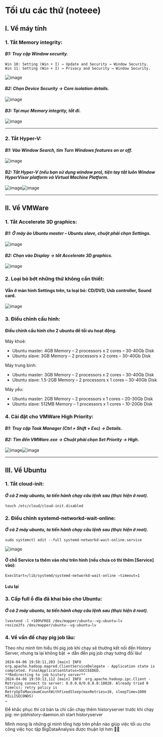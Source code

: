 # Tối ưu các thứ (noteee)
## I. Về máy tính

### 1. **Tắt Memory integrity**:
#### _B1: Truy cập Window security._
    Win 10: Setting (Win + I) → Update and Security → Window Security.
    Win 11: Setting (Win + I) → Privacy and Security → Window Security.
      
![image](https://github.com/KhangToof/optimize-vm/assets/93634247/d36c1630-e25a-4d3c-b66f-a64f82da5146)
#### _B2: Chọn Device Security → Core isolation details._
    
![image](https://github.com/KhangToof/optimize-vm/assets/93634247/46e5f012-5221-4862-861a-644175b54379)
#### _B3: Tại mục Memory integrity, tắt đi._

![image](https://github.com/KhangToof/optimize-vm/assets/93634247/346537bd-b0e4-4061-8a07-341a39de47b9)

------

### 2. **Tắt Hyper-V**:
#### _B1: Vào Window Search, tìm Turn Windows features on or off._
![image](https://github.com/KhangToof/optimize-vm/assets/93634247/bca76fed-f757-457b-b98e-4b0dd0f62e5a)

#### _B2: Tắt Hyper-V (nếu bạn sử dụng window pro), tiện tay tắt luôn Window HyperVisor platform và Virtual Machine Platform._
![image](https://github.com/KhangToof/optimize-vm/assets/93634247/d438d26b-543d-41c5-98cb-982a1049b240)![image](https://github.com/KhangToof/optimize-vm/assets/93634247/b9ab0f35-c9df-43ac-9cff-1c3f46292d1d)

---
## II. Về VMWare
### 1. **Tắt Accelerate 3D graphics**:
#### _B1: Ở máy ảo Ubuntu master – Ubuntu slave, chuột phải chọn Settings._
![image](https://github.com/KhangToof/optimize-vm/assets/93634247/b93daa8e-b077-4872-af65-6350c5c2d23d)

#### _B2: Chọn vào Display → tắt Accelerate 3D graphics._
![image](https://github.com/KhangToof/optimize-vm/assets/93634247/1d404786-af18-49ac-a56e-570ebdf871fd)

### 2. **Loại bỏ bớt những thứ không cần thiết**:
#### Vẫn ở màn hình Settings trên, ta loại bỏ: CD/DVD, Usb controller, Sound card.
![image](https://github.com/KhangToof/optimize-vm/assets/93634247/6a3ad7ee-758b-49c0-be77-680fafce7676)

### 3. **Điều chỉnh cấu hình**:
#### Điều chỉnh cấu hình cho 2 ubuntu để tối ưu hoạt động.
Máy khoẻ:
  - Ubuntu master: 4GB Memory – 2 processors x 2 cores – 30-40Gb Disk
  - Ubuntu slave: 3GB Memory – 2 processors x 2 cores – 30-40Gb Disk
    
Máy trung bình:
  - Ubuntu master: 3GB Memory – 2 processors x 2 cores – 30-40Gb Disk
  - Ubuntu slave: 1.5-2GB Memory – 2 processors x 1 cores – 30-40Gb Disk
    
Máy yếu:
  - Ubuntu master: 2GB Memory – 2 processors x 1 cores – 20-30Gb Disk
  - Ubuntu slave: 512MB Memory – 1 processors x 1 cores – 10-20Gb Disk

### 4. **Cài đặt cho VMWare High Priority**:
#### _B1: Truy cập Task Manager (Ctrl + Shift + Esc) → Details_.
#### _B2: Tìm đến VMWare.exe → Chuột phải chọn Set Priority → High_.
![image](https://github.com/KhangToof/optimize-vm/assets/93634247/467bd477-8968-4579-b857-863d6d65f4aa)![image](https://github.com/KhangToof/optimize-vm/assets/93634247/5794f78c-f891-4768-a842-63fa5349b03d)

---
## III. Về Ubuntu
### 1. **Tắt cloud-init**:
#### _Ở cả 2 máy ubuntu, ta tiến hành chạy câu lệnh sau (thực hiện ở root)._
    touch /etc/cloud/cloud-init.disabled

### 2. **Điều chỉnh systemd-networkd-wait-online**:
#### _Ở cả 2 máy ubuntu, ta tiến hành chạy câu lệnh sau (thực hiện ở root)._
    sudo systemctl edit --full systemd-networkd-wait-online.service
![image](https://github.com/KhangToof/optimize-vm/assets/93634247/3b277e35-e3a3-470d-b08c-1a6ca06c6b04)
#### Ở chỗ Service ta thêm vào như trên hình (nếu chưa có thì thêm [Service] vào):
    ExecStart=/lib/systemd/systemd-networkd-wait-online –timeout=1
#### Lưu lại

### 3. **Cấp full ổ đĩa đã khai báo cho Ubuntu**:
#### _Ở cả 2 máy ubuntu, ta tiến hành chạy câu lệnh sau (thực hiện ở root)._
    lvextend -l +100%FREE /dev/mapper/ubuntu--vg-ubuntu—lv
    resize2fs /dev/mapper/ubuntu--vg-ubuntu—lv

### 4. **Về vấn đề chạy pig job lâu**:
Theo như mình tìm hiểu thì pig job khi chạy sẽ thường kết nối đến History Server, nhưng ta lại không bật → dẫn đến pig job chạy tương đối lâu!
```
2024-04-06 19:58:11,203 [main] INFO org.apache.hadoop.mapred.ClientServiceDelegate - Application state is completed. FinalApplicationStatus=SUCCEEDED. 
**Redirecting to job history server** 
2024-04-06 19:59:13,112 [main] INFO  org.apache.hadoop.ipc.Client - Retrying connect to server: 0.0.0.0/0.0.0.0:10020. Already tried 0 time(s); retry policy is RetryUpToMaximumCountWithFixedSleep(maxRetries=10, sleepTime=1000 MILLISECONDS)
…
```
Để khắc phục thì cơ bản ta chỉ cần chạy thêm historyserver trước khi chạy pig:
    mr-jobhistory-daemon.sh start historyserver

Mình mong là những gì mình tổng hợp trên phần nào giúp việc tối ưu cho công việc học tập  BigDataAnalysis được thuận lợi hơn 🐻🐻
